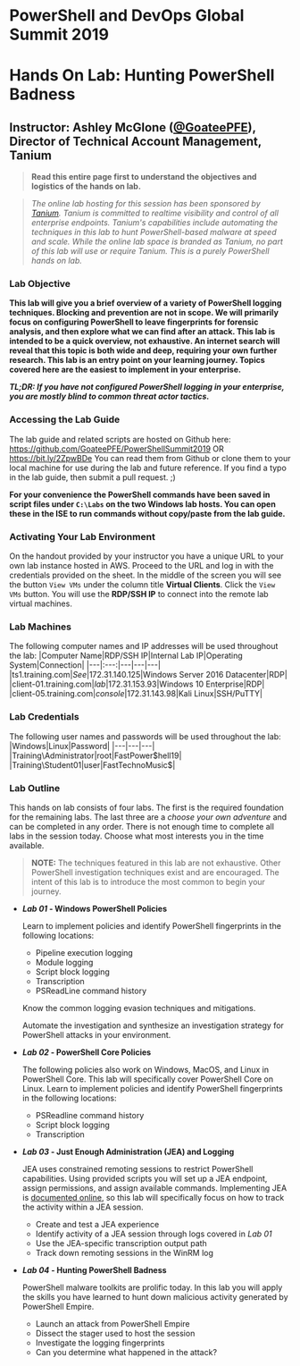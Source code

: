 # PowerShell and DevOps Global Summit 2019
# Hands On Lab: Hunting PowerShell Badness
## Instructor: Ashley McGlone ([@GoateePFE](https://twitter.com/GoateePFE)), Director of Technical Account Management, Tanium

> **Read this entire page first to understand the objectives and logistics of the hands on lab.**

> *The online lab hosting for this session has been sponsored by [Tanium](https://tanium.com). Tanium is committed to realtime visibility and control of all enterprise endpoints. Tanium's capabilities include automating the techniques in this lab to hunt PowerShell-based malware at speed and scale. While the online lab space is branded as Tanium, no part of this lab will use or require Tanium. This is a purely PowerShell hands on lab.*

### Lab Objective
**This lab will give you a brief overview of a variety of PowerShell logging techniques.
Blocking and prevention are not in scope.
We will primarily focus on configuring PowerShell to leave fingerprints for forensic analysis, and then explore what we can find after an attack.
This lab is intended to be a quick overview, not exhaustive.
An internet search will reveal that this topic is both wide and deep, requiring your own further research.
This lab is an entry point on your learning journey.
Topics covered here are the easiest to implement in your enterprise.**

***TL;DR: If you have not configured PowerShell logging in your enterprise, you are mostly blind to common threat actor tactics.***

### Accessing the Lab Guide
The lab guide and related scripts are hosted on Github here:
<https://github.com/GoateePFE/PowerShellSummit2019>
OR
<https://bit.ly/2ZpwBDe>
You can read them from Github or clone them to your local machine for use during the lab and future reference.
If you find a typo in the lab guide, then submit a pull request. ;)

**For your convenience the PowerShell commands have been saved in script files under `C:\Labs` on the two Windows lab hosts. You can open these in the ISE to run commands without copy/paste from the lab guide.**

### Activating Your Lab Environment
On the handout provided by your instructor you have a unique URL to your own lab instance hosted in AWS.
Proceed to the URL and log in with the credentials provided on the sheet.
In the middle of the screen you will see the button `View VMs` under the column title **Virtual Clients**.
Click the `View VMs` button.
You will use the **RDP/SSH IP** to connect into the remote lab virtual machines.

### Lab Machines
The following computer names and IP addresses will be used throughout the lab:
|Computer Name|RDP/SSH IP|Internal Lab IP|Operating System|Connection|
|---|:---:|---|---|---|
|ts1.training.com|*See*|172.31.140.125|Windows Server 2016 Datacenter|RDP|
|client-01.training.com|*lab*|172.31.153.93|Windows 10 Enterprise|RDP|
|client-05.training.com|*console*|172.31.143.98|Kali Linux|SSH/PuTTY|

### Lab Credentials
The following user names and passwords will be used throughout the lab:
|Windows|Linux|Password|
|---|---|---|
|Training\Administrator|root|FastPower$hell19|
|Training\Student01|user|FastTechnoMusic$|

### Lab Outline
This hands on lab consists of four labs.
The first is the required foundation for the remaining labs.
The last three are a *choose your own adventure* and can be completed in any order.
There is not enough time to complete all labs in the session today.
Choose what most interests you in the time available.

> **NOTE:** The techniques featured in this lab are not exhaustive. Other PowerShell investigation techniques exist and are encouraged. The intent of this lab is to introduce the most common to begin your journey.

- ***Lab 01* - Windows PowerShell Policies**

    Learn to implement policies and identify PowerShell fingerprints in the following locations:
    - Pipeline execution logging
    - Module logging
    - Script block logging
    - Transcription
    - PSReadLine command history

    Know the common logging evasion techniques and mitigations.

    Automate the investigation and synthesize an investigation strategy for PowerShell attacks in your environment.

- ***Lab 02* - PowerShell Core Policies**

    The following policies also work on Windows, MacOS, and Linux in PowerShell Core.
    This lab will specifically cover PowerShell Core on Linux.
    Learn to implement policies and identify PowerShell fingerprints in the following locations:
    - PSReadline command history
    - Script block logging
    - Transcription

- ***Lab 03* - Just Enough Administration (JEA) and Logging**

    JEA uses constrained remoting sessions to restrict PowerShell capabilities.
    Using provided scripts you will set up a JEA endpoint, assign permissions, and assign available commands.
    Implementing JEA is [documented online](http://aka.ms/JEAdocs), so this lab will specifically focus on how to track the activity within a JEA session.
    - Create and test a JEA experience
    - Identify activity of a JEA session through logs covered in *Lab 01*
    - Use the JEA-specific transcription output path
    - Track down remoting sessions in the WinRM log

- ***Lab 04* - Hunting PowerShell Badness**

    PowerShell malware toolkits are prolific today.
    In this lab you will apply the skills you have learned to hunt down malicious activity generated by PowerShell Empire.
    - Launch an attack from PowerShell Empire
    - Dissect the stager used to host the session
    - Investigate the logging fingerprints
    - Can you determine what happened in the attack?
